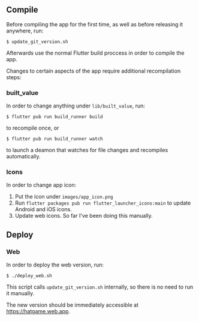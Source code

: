 ## Compile

Before compiling the app for the first time, as well as before releasing
it anywhere, run:

    $ update_git_version.sh

Afterwards use the normal Flutter build proccess in order to compile the app.

Changes to certain aspects of the app require additional recompilation steps:

### built_value

In order to change anything under `lib/built_value`, run:

    $ flutter pub run build_runner build

to recompile once, or

    $ flutter pub run build_runner watch

to launch a deamon that watches for file changes and recompiles automatically.

### Icons

In order to change app icon:

1. Put the icon under `images/app_icon.png`
2. Run `flutter packages pub run flutter_launcher_icons:main` to update Android
   and iOS icons.
3. Update web icons. So far I've been doing this manually.


## Deploy

### Web

In order to deploy the web version, run:

    $ ./deploy_web.sh

This script calls `update_git_version.sh` internally, so there is no need to
run it manually.

The new version should be immediately accessible at https://hatgame.web.app.
